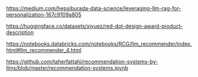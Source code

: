 # 

https://medium.com/hepsiburada-data-science/leveraging-llm-rag-for-personalization-167c9109a805

https://huggingface.co/datasets/xiyuez/red-dot-design-award-product-description

https://notebooks.databricks.com/notebooks/RCG/llm_recommender/index.html#llm_recommender_4.html

https://github.com/taherfattahi/recommendation-systems-by-llms/blob/master/recommendation-systems.ipynb